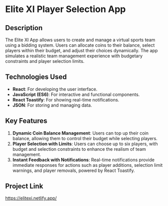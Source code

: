 # Elite XI Player Selection App

## Description
The Elite XI App allows users to create and manage a virtual sports team using a bidding system. Users can allocate coins to their balance, select players within their budget, and adjust their choices dynamically. The app simulates a realistic team management experience with budgetary constraints and player selection limits.

## Technologies Used
- **React**: For developing the user interface.
- **JavaScript (ES6)**: For interactive and functional components.
- **React Toastify**: For showing real-time notifications.
- **JSON**: For storing and managing data.

## Key Features
1. **Dynamic Coin Balance Management**: Users can top up their coin balance, allowing them to control their budget while selecting players.
2. **Player Selection with Limits**: Users can choose up to six players, with budget and selection constraints to enhance the realism of team management.
3. **Instant Feedback with Notifications**: Real-time notifications provide immediate responses for actions such as player additions, selection limit warnings, and player removals, powered by React Toastify.

## Project Link

https://elitexi.netlify.app/
